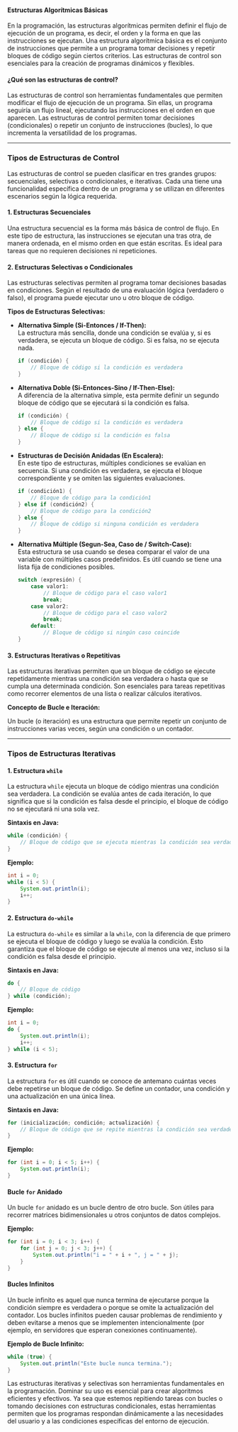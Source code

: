 #### Estructuras Algorítmicas Básicas

En la programación, las estructuras algorítmicas permiten definir el flujo de ejecución de un programa, es decir, el orden y la forma en que las instrucciones se ejecutan. Una estructura algorítmica básica es el conjunto de instrucciones que permite a un programa tomar decisiones y repetir bloques de código según ciertos criterios. Las estructuras de control son esenciales para la creación de programas dinámicos y flexibles.

#### ¿Qué son las estructuras de control?

Las estructuras de control son herramientas fundamentales que permiten modificar el flujo de ejecución de un programa. Sin ellas, un programa seguiría un flujo lineal, ejecutando las instrucciones en el orden en que aparecen. Las estructuras de control permiten tomar decisiones (condicionales) o repetir un conjunto de instrucciones (bucles), lo que incrementa la versatilidad de los programas.

---

### Tipos de Estructuras de Control

Las estructuras de control se pueden clasificar en tres grandes grupos: secuenciales, selectivas o condicionales, e iterativas. Cada una tiene una funcionalidad específica dentro de un programa y se utilizan en diferentes escenarios según la lógica requerida.

#### 1. Estructuras Secuenciales

Una estructura secuencial es la forma más básica de control de flujo. En este tipo de estructura, las instrucciones se ejecutan una tras otra, de manera ordenada, en el mismo orden en que están escritas. Es ideal para tareas que no requieren decisiones ni repeticiones.

#### 2. Estructuras Selectivas o Condicionales

Las estructuras selectivas permiten al programa tomar decisiones basadas en condiciones. Según el resultado de una evaluación lógica (verdadero o falso), el programa puede ejecutar uno u otro bloque de código.

**Tipos de Estructuras Selectivas:**

- **Alternativa Simple (Si-Entonces / If-Then):**  
  La estructura más sencilla, donde una condición se evalúa y, si es verdadera, se ejecuta un bloque de código. Si es falsa, no se ejecuta nada.

  ```java
  if (condición) {
      // Bloque de código si la condición es verdadera
  }
  ```

- **Alternativa Doble (Si-Entonces-Sino / If-Then-Else):**  
  A diferencia de la alternativa simple, esta permite definir un segundo bloque de código que se ejecutará si la condición es falsa.

  ```java
  if (condición) {
      // Bloque de código si la condición es verdadera
  } else {
      // Bloque de código si la condición es falsa
  }
  ```

- **Estructuras de Decisión Anidadas (En Escalera):**  
  En este tipo de estructuras, múltiples condiciones se evalúan en secuencia. Si una condición es verdadera, se ejecuta el bloque correspondiente y se omiten las siguientes evaluaciones.

  ```java
  if (condición1) {
      // Bloque de código para la condición1
  } else if (condición2) {
      // Bloque de código para la condición2
  } else {
      // Bloque de código si ninguna condición es verdadera
  }
  ```

- **Alternativa Múltiple (Segun-Sea, Caso de / Switch-Case):**  
  Esta estructura se usa cuando se desea comparar el valor de una variable con múltiples casos predefinidos. Es útil cuando se tiene una lista fija de condiciones posibles.

  ```java
  switch (expresión) {
      case valor1:
          // Bloque de código para el caso valor1
          break;
      case valor2:
          // Bloque de código para el caso valor2
          break;
      default:
          // Bloque de código si ningún caso coincide
  }
  ```

#### 3. Estructuras Iterativas o Repetitivas

Las estructuras iterativas permiten que un bloque de código se ejecute repetidamente mientras una condición sea verdadera o hasta que se cumpla una determinada condición. Son esenciales para tareas repetitivas como recorrer elementos de una lista o realizar cálculos iterativos.

**Concepto de Bucle e Iteración:**

Un bucle (o iteración) es una estructura que permite repetir un conjunto de instrucciones varias veces, según una condición o un contador.

---

### Tipos de Estructuras Iterativas

#### 1. Estructura `while`

La estructura `while` ejecuta un bloque de código mientras una condición sea verdadera. La condición se evalúa antes de cada iteración, lo que significa que si la condición es falsa desde el principio, el bloque de código no se ejecutará ni una sola vez.

**Sintaxis en Java:**

```java
while (condición) {
    // Bloque de código que se ejecuta mientras la condición sea verdadera
}
```

**Ejemplo:**

```java
int i = 0;
while (i < 5) {
    System.out.println(i);
    i++;
}
```

#### 2. Estructura `do-while`

La estructura `do-while` es similar a la `while`, con la diferencia de que primero se ejecuta el bloque de código y luego se evalúa la condición. Esto garantiza que el bloque de código se ejecute al menos una vez, incluso si la condición es falsa desde el principio.

**Sintaxis en Java:**

```java
do {
    // Bloque de código
} while (condición);
```

**Ejemplo:**

```java
int i = 0;
do {
    System.out.println(i);
    i++;
} while (i < 5);
```

#### 3. Estructura `for`

La estructura `for` es útil cuando se conoce de antemano cuántas veces debe repetirse un bloque de código. Se define un contador, una condición y una actualización en una única línea.

**Sintaxis en Java:**

```java
for (inicialización; condición; actualización) {
    // Bloque de código que se repite mientras la condición sea verdadera
}
```

**Ejemplo:**

```java
for (int i = 0; i < 5; i++) {
    System.out.println(i);
}
```

#### Bucle `for` Anidado

Un bucle `for` anidado es un bucle dentro de otro bucle. Son útiles para recorrer matrices bidimensionales u otros conjuntos de datos complejos.

**Ejemplo:**

```java
for (int i = 0; i < 3; i++) {
    for (int j = 0; j < 3; j++) {
        System.out.println("i = " + i + ", j = " + j);
    }
}
```

#### Bucles Infinitos

Un bucle infinito es aquel que nunca termina de ejecutarse porque la condición siempre es verdadera o porque se omite la actualización del contador. Los bucles infinitos pueden causar problemas de rendimiento y deben evitarse a menos que se implementen intencionalmente (por ejemplo, en servidores que esperan conexiones continuamente).

**Ejemplo de Bucle Infinito:**

```java
while (true) {
    System.out.println("Este bucle nunca termina.");
}
```

Las estructuras iterativas y selectivas son herramientas fundamentales en la programación. Dominar su uso es esencial para crear algoritmos eficientes y efectivos. Ya sea que estemos repitiendo tareas con bucles o tomando decisiones con estructuras condicionales, estas herramientas permiten que los programas respondan dinámicamente a las necesidades del usuario y a las condiciones específicas del entorno de ejecución.